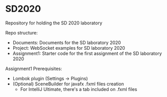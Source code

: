 # SD2020
Repository for holding the SD 2020 laboratory<br/>

Repo structure:<br/>
- Documents: Documents for the SD laboratory 2020 <br/>
- Project: WebSocket examples for SD laboratory 2020 <br/>
- Assignment1: Starter code for the first assignment of the SD laboratory 2020 <br/>

Assignment1 Prerequisites: <br/>
 - Lombok plugin (Settings -> Plugins) <br/>
 - (Optional) SceneBuilder for javafx .fxml files creation <br/>
	- For IntelliJ Ultimate, there's a tab included on .fxml files <br/>
